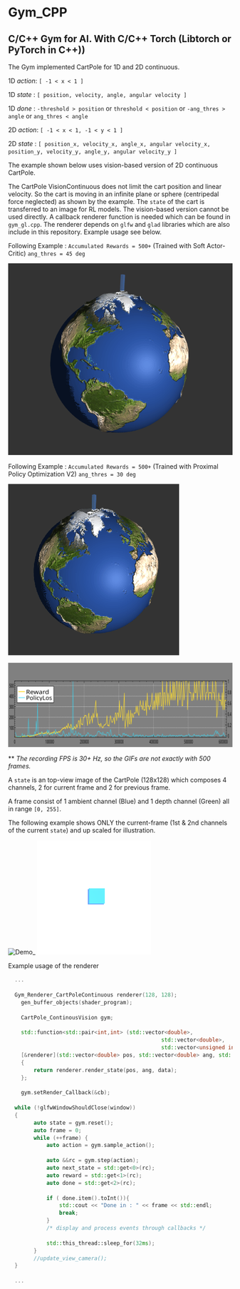 # Gym_CPP

## C/C++ Gym for AI. With C/C++ Torch (Libtorch or PyTorch in C++))

The Gym implemented CartPole for 1D and 2D continuous.

1D _action_: `[ -1 < x < 1 ]`

1D _state_ : `[ position, velocity, angle, angular velocity ]`

1D _done_ : `-threshold > position` or `threshold < position` or `-ang_thres > angle` or `ang_thres < angle`

2D _action_: `[ -1 < x < 1, -1 < y < 1 ]`

2D _state_ : `[ position_x, velocity_x, angle_x, angular velocity_x, position_y, velocity_y, angle_y, angular velocity_y ]`

The example shown below uses vision-based version of 2D continuous CartPole.

The CartPole VisionContinuous does not limit the cart position and linear velocity. So the cart is moving in an infinite plane or sphere (centripedal force neglected) as shown by the example. The `state` of the cart is transferred to an image for RL models.
The vision-based version cannot be used directly. A callback renderer function is needed which can be found in `gym_gl.cpp`.
The renderer depends on `glfw` and `glad` libraries which are also include in this repository.
Example usage see below.

Following Example : `Accumulated Rewards = 500+` (Trained with Soft Actor-Critic) `ang_thres = 45 deg`

![Demo](global.gif) 

Following Example : `Accumulated Rewards = 500+` (Trained with Proximal Policy Optimization V2) `ang_thres = 30 deg`

![Demo2](image_ppo.gif)

![Demo2](PPO_stat.svg)

** _The recording FPS is 30+ Hz, so the GIFs are not exactly with 500 frames._

A `state` is an top-view image of the CartPole (128x128) which composes 4 channels, 2 for current frame and 2 for previous frame.

A frame consist of 1 ambient channel (Blue) and 1 depth channel (Green) all in range `[0, 255]`. 

The following example shows ONLY the current-frame (1st & 2nd channels of the current `state`) and up scaled for illustration.

![Demo_](godview.gif) ![State/Features seen by the AI](feature_in.gif)


Example usage of the renderer

```c++
  ...
  
  Gym_Renderer_CartPoleContinuous renderer(128, 128);
    gen_buffer_objects(shader_program);
	
	CartPole_ContinousVision gym;
	
	std::function<std::pair<int,int> (std::vector<double>,
                                                std::vector<double>,
                                                std::vector<unsigned int>&)> cb = 
	[&renderer](std::vector<double> pos, std::vector<double> ang, std::vector<unsigned int>& data)
	{
		return renderer.render_state(pos, ang, data);
	};
	
	gym.setRender_Callback(&cb);
	
  while (!glfwWindowShouldClose(window))
  {
		auto state = gym.reset();
		auto frame = 0;
		while (++frame) {
			auto action = gym.sample_action();

			auto &&rc = gym.step(action);
			auto next_state = std::get<0>(rc);
			auto reward = std::get<1>(rc);
			auto done = std::get<2>(rc);
			
			if ( done.item().toInt()){
				std::cout << "Done in : " << frame << std::endl;
				break;
			}
			/* display and process events through callbacks */

			std::this_thread::sleep_for(32ms);
		}
		//update_view_camera();
  }
    
  ...
```

